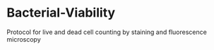 # Bacterial-Viability
Protocol for live and dead cell counting by staining and fluorescence microscopy 
